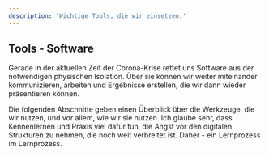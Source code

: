 ```yaml
---
description: 'Wichtige Tools, die wir einsetzen.'
---
```


## Tools - Software

Gerade in der aktuellen Zeit der Corona-Krise rettet uns Software aus der notwendigen physischen Isolation. Über sie können wir weiter miteinander kommunizieren, arbeiten und Ergebnisse erstellen, die wir dann wieder präsentieren können.

Die folgenden Abschnitte geben einen Überblick über die Werkzeuge, die wir nutzen, und vor allem, wie wir sie nutzen. Ich glaube sehr, dass Kennenlernen und Praxis viel dafür tun, die Angst vor den digitalen Strukturen zu nehmen, die noch weit verbreitet ist. Daher - ein Lernprozess im Lernprozess.

